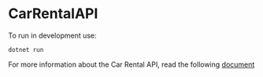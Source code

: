 # CarRentalAPI

To run in development use:

```
dotnet run
```

For more information about the Car Rental API, read the following [document](https://github.com/oriolbv/CarRentalAPI/blob/master/Doc/CarRentalAPI.pdf)
